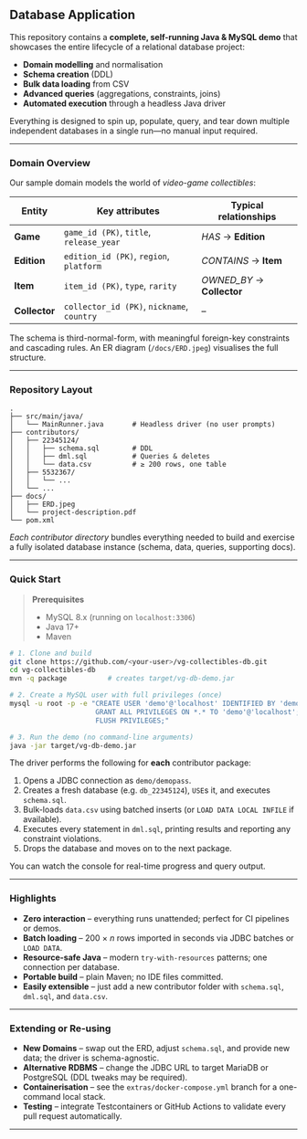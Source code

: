 ## Database Application

This repository contains a **complete, self-running Java & MySQL demo** that showcases the entire lifecycle of a relational database project:

* **Domain modelling** and normalisation
* **Schema creation** (DDL)
* **Bulk data loading** from CSV
* **Advanced queries** (aggregations, constraints, joins)
* **Automated execution** through a headless Java driver

Everything is designed to spin up, populate, query, and tear down multiple independent databases in a single run—no manual input required.

---

### Domain Overview

Our sample domain models the world of *video-game collectibles*:

| Entity        | Key attributes                             | Typical relationships       |
| ------------- | ------------------------------------------ | --------------------------- |
| **Game**      | `game_id (PK)`, `title`, `release_year`    | *HAS* → **Edition**         |
| **Edition**   | `edition_id (PK)`, `region`, `platform`    | *CONTAINS* → **Item**       |
| **Item**      | `item_id (PK)`, `type`, `rarity`           | *OWNED\_BY* → **Collector** |
| **Collector** | `collector_id (PK)`, `nickname`, `country` | –                           |

The schema is third-normal-form, with meaningful foreign-key constraints and cascading rules. An ER diagram (`/docs/ERD.jpeg`) visualises the full structure.

---

### Repository Layout

```
.
├── src/main/java/
│   └── MainRunner.java       # Headless driver (no user prompts)
├── contributors/
│   ├── 22345124/
│   │   ├── schema.sql        # DDL
│   │   ├── dml.sql           # Queries & deletes
│   │   └── data.csv          # ≥ 200 rows, one table
│   ├── 5532367/
│   │   └── ...
│   └── ...
├── docs/
│   ├── ERD.jpeg
│   └── project-description.pdf
└── pom.xml
```

*Each contributor directory* bundles everything needed to build and exercise a fully isolated database instance (schema, data, queries, supporting docs).

---

### Quick Start

> **Prerequisites**
>
> * MySQL 8.x (running on `localhost:3306`)
> * Java 17+
> * Maven

```bash
# 1. Clone and build
git clone https://github.com/<your-user>/vg-collectibles-db.git
cd vg-collectibles-db
mvn -q package          # creates target/vg-db-demo.jar

# 2. Create a MySQL user with full privileges (once)
mysql -u root -p -e "CREATE USER 'demo'@'localhost' IDENTIFIED BY 'demopass';
                     GRANT ALL PRIVILEGES ON *.* TO 'demo'@'localhost';
                     FLUSH PRIVILEGES;"

# 3. Run the demo (no command-line arguments)
java -jar target/vg-db-demo.jar
```

The driver performs the following for **each** contributor package:

1. Opens a JDBC connection as `demo/demopass`.
2. Creates a fresh database (e.g. `db_22345124`), `USE`s it, and executes `schema.sql`.
3. Bulk-loads `data.csv` using batched inserts (or `LOAD DATA LOCAL INFILE` if available).
4. Executes every statement in `dml.sql`, printing results and reporting any constraint violations.
5. Drops the database and moves on to the next package.

You can watch the console for real-time progress and query output.

---

### Highlights

* **Zero interaction** – everything runs unattended; perfect for CI pipelines or demos.
* **Batch loading** – 200 × *n* rows imported in seconds via JDBC batches or `LOAD DATA`.
* **Resource-safe Java** – modern `try-with-resources` patterns; one connection per database.
* **Portable build** – plain Maven; no IDE files committed.
* **Easily extensible** – just add a new contributor folder with `schema.sql`, `dml.sql`, and `data.csv`.

---

### Extending or Re-using

* **New Domains** – swap out the ERD, adjust `schema.sql`, and provide new data; the driver is schema-agnostic.
* **Alternative RDBMS** – change the JDBC URL to target MariaDB or PostgreSQL (DDL tweaks may be required).
* **Containerisation** – see the `extras/docker-compose.yml` branch for a one-command local stack.
* **Testing** – integrate Testcontainers or GitHub Actions to validate every pull request automatically.

---


